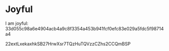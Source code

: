 # Joyful

I am joyful: 33d055c98a6e4904acb4a9c8f3354a453b941fcf0efc83e029a5fdc5f98714a4


22extLxekaxhkSB27HrwXsr7TQzHuTQVzzCZhs2CCQmBSP